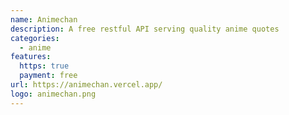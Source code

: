 ```yaml
---
name: Animechan
description: A free restful API serving quality anime quotes
categories:
  - anime
features:
  https: true
  payment: free
url: https://animechan.vercel.app/
logo: animechan.png
---
```

